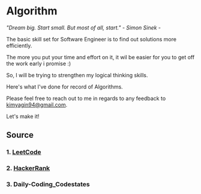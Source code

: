 # Algorithm

<i>"Dream big. Start small. But most of all, start." - Simon Sinek - </i>

The basic skill set for Software Engineer is to find out solutions more efficiently. 

The more you put your time and effort on it, it wil be easier for you to get off the work early i promise :)

So, I will be trying to strengthen my logical thinking skills.

Here's what I've done for record of Algorithms.

Please feel free to reach out to me in regards to any feedback to kimyagin94@gmail.com.

Let's make it!

## Source
### 1. [LeetCode](https://leetcode.com/)
### 2. [HackerRank](https://www.hackerrank.com/)
### 3. Daily-Coding_Codestates
